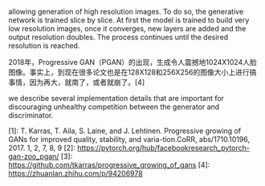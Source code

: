 

<!--
 * @version:
 * @Author:  StevenJokess https://github.com/StevenJokess
 * @Date: 2020-10-08 01:48:25
 * @LastEditors:  StevenJokess https://github.com/StevenJokess
 * @LastEditTime: 2020-12-27 18:37:14
 * @Description:
 * @TODO::
 * @Reference:
-->

allowing generation of high resolution images. To do so, the generative network is trained slice by slice. At first the model is trained to build very low resolution images, once it converges, new layers are added and the output resolution doubles. The process continues until the desired resolution is reached.

2018年，Progressive GAN（PGAN）的出现，生成令人震撼地1024X1024人脸图像。事实上，到现在很多论文也是在128X128和256X256的图像大小上进行搞事情，因为再大，就南了，或者就崩了。[4]


we describe several implementation details that are important for discouraging unhealthy competition between the generator and discriminator.

[1]: T. Karras,  T. Aila,  S. Laine,  and J. Lehtinen.   Progressive growing of GANs for improved quality, stability, and varia-tion.CoRR, abs/1710.10196, 2017. 1, 2, 7, 8, 9
[2]: https://pytorch.org/hub/facebookresearch_pytorch-gan-zoo_pgan/
[3]: https://github.com/tkarras/progressive_growing_of_gans
[4]: https://zhuanlan.zhihu.com/p/94206978
